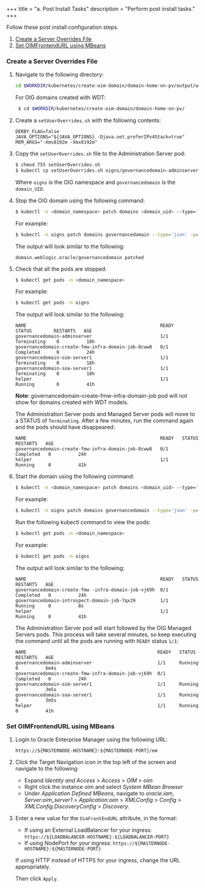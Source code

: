 +++
title = "a. Post Install Tasks"
description = "Perform post install tasks."
+++

Follow these post install configuration steps.


1. [Create a Server Overrides File](#create-a-server-overrides-file)
1. [Set OIMFrontendURL using MBeans](#set-oimfrontendurl-using-mbeans)

### Create a Server Overrides File

1. Navigate to the following directory:

   ```bash
   cd $WORKDIR/kubernetes/create-oim-domain/domain-home-on-pv/output/weblogic-domains/governancedomain
   ```
	
	For OIG domains created with WDT:

   ```bash
	$ cd $WORKDIR/kubernetes/create-oim-domain/domain-home-on-pv/
	```
   
1. Create a `setUserOverrides.sh` with the following contents:

   ```
   DERBY_FLAG=false
   JAVA_OPTIONS="${JAVA_OPTIONS} -Djava.net.preferIPv4Stack=true"
   MEM_ARGS="-Xms8192m -Xmx8192m"
   ```
   
1. Copy the `setUserOverrides.sh` file to the Administration Server pod:

   ```bash
   $ chmod 755 setUserOverrides.sh
   $ kubectl cp setUserOverrides.sh oigns/governancedomain-adminserver:/u01/oracle/user_projects/domains/governancedomain/bin/setUserOverrides.sh
   ```
   
   Where `oigns` is the OIG namespace and `governancedomain` is the `domain_UID`.

1. Stop the OIG domain using the following command:
  
   ```bash
   $ kubectl -n <domain_namespace> patch domains <domain_uid> --type='json' -p='[{"op": "replace", "path": "/spec/serverStartPolicy", "value": "Never" }]'
   ```
   
   For example:
   
   ```bash
   $ kubectl -n oigns patch domains governancedomain --type='json' -p='[{"op": "replace", "path": "/spec/serverStartPolicy", "value": "Never" }]'
   ```
   
   The output will look similar to the following:
   
   ```
   domain.weblogic.oracle/governancedomain patched
   ```

1. Check that all the pods are stopped:

   ```bash
   $ kubectl get pods -n <domain_namespace>
   ```
   
   For example:
   
   ```bash
   $ kubectl get pods -n oigns
   ```
   
   The output will look similar to the following:

   ```
   NAME                                                 READY    STATUS        RESTARTS   AGE
   governancedomain-adminserver                         1/1     Terminating    0          18h
   governancedomain-create-fmw-infra-domain-job-8cww8   0/1     Completed      0          24h
   governancedomain-oim-server1                         1/1     Terminating    0          18h
   governancedomain-soa-server1                         1/1     Terminating    0          18h
   helper                                               1/1     Running        0          41h
   ```
   
   **Note**: governancedomain-create-fmw-infra-domain-job pod will not show for domains created with WDT models.
   
  
   The Administration Server pods and Managed Server pods will move to a STATUS of `Terminating`. After a few minutes, run the command again and the pods should have disappeared:
   
   ```
   NAME                                                 READY   STATUS      RESTARTS   AGE
   governancedomain-create-fmw-infra-domain-job-8cww8   0/1     Completed   0          24h
   helper                                               1/1     Running     0          41h
   ```
   
1. Start the domain using the following command:

   ```bash
   $ kubectl -n <domain_namespace> patch domains <domain_uid> --type='json' -p='[{"op": "replace", "path": "/spec/serverStartPolicy", "value": "IfNeeded" }]'
   ```
   
   For example:
   
   ```bash
   $ kubectl -n oigns patch domains governancedomain --type='json' -p='[{"op": "replace", "path": "/spec/serverStartPolicy", "value": "IfNeeded" }]'
   ```
   
   Run the following kubectl command to view the pods:
   
   ```bash
   $ kubectl get pods -n <domain_namespace>
   ```
   
   For example:
   
   ```bash
   $ kubectl get pods -n oigns
   ```
   
   The output will look similar to the following:

   ```
   NAME                                                 READY   STATUS      RESTARTS   AGE
   governancedomain-create-fmw -infra-domain-job-vj69h  0/1     Completed   0          24h
   governancedomain-introspect-domain-job-7qx29         1/1     Running     0          8s
   helper                                               1/1     Running     0          41h
   ```
   
   The Administration Server pod will start followed by the OIG Managed Servers pods. This process will take several minutes, so keep executing the command until all the pods are running with `READY` status `1/1`:

   ```
   NAME                                                READY   STATUS      RESTARTS   AGE  
   governancedomain-adminserver                        1/1     Running     0          6m4s
   governancedomain-create-fmw-infra-domain-job-vj69h  0/1     Completed   0          24h
   governancedomain-oim-server1                        1/1     Running     0          3m5s
   governancedomain-soa-server1                        1/1     Running     0          3m5s
   helper                                              1/1     Running     0          41h
   ```

### Set OIMFrontendURL using MBeans

1. Login to Oracle Enterprise Manager using the following URL:

   `https://${MASTERNODE-HOSTNAME}:${MASTERNODE-PORT}/em`

1. Click the Target Navigation icon in the top left of the screen and navigate to the following:

   * Expand *Identity and Access* > *Access* > *OIM* > *oim*
   * Right click the instance *oim* and select *System MBean Browser*
   * Under *Application Defined MBeans*, navigate to *oracle.iam*, *Server:oim_server1* > *Application:oim* > *XMLConfig*  > *Config* > *XMLConfig.DiscoveryConfig* > *Discovery*.

1. Enter a new value for the `OimFrontEndURL` attribute, in the format:

   * If using an External LoadBalancer for your ingress: `https://${LOADBALANCER-HOSTNAME}:${LOADBALANCER-PORT}`
   * If using NodePort for your ingress: `https://${MASTERNODE-HOSTNAME}:${MASTERNODE-PORT}`
  
   If using HTTP instead of HTTPS for your ingress, change the URL appropriately.

   Then click `Apply`.
   
   


